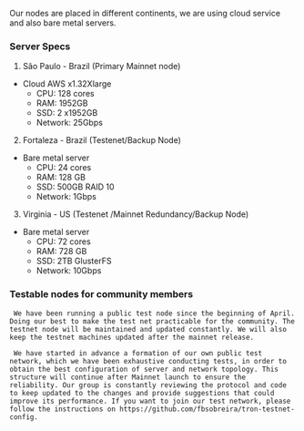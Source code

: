 Our nodes are placed in different continents, we are using cloud service and also bare metal servers. 

### Server Specs
1. São Paulo - Brazil (Primary Mainnet node) 
- Cloud AWS x1.32Xlarge
  - CPU: 128 cores
  - RAM: 1952GB
  - SSD: 2 x1952GB
  - Network: 25Gbps

2. Fortaleza - Brazil (Testenet/Backup Node)
- Bare metal server
  - CPU: 24 cores
  - RAM: 128 GB
  - SSD: 500GB RAID 10
  - Network: 1Gbps 
  
3. Virginia - US (Testenet /Mainnet Redundancy/Backup Node) 
- Bare metal server
  - CPU: 72 cores
  - RAM: 728 GB
  - SSD: 2TB GlusterFS
  - Network: 10Gbps

### Testable nodes for community members
     
     We have been running a public test node since the beginning of April. Doing our best to make the test net practicable for the community. The testnet node will be maintained and updated constantly. We will also keep the testnet machines updated after the mainnet release.
     
     We have started in advance a formation of our own public test network, which we have been exhaustive conducting tests, in order to obtain the best configuration of server and network topology. This structure will continue after Mainnet launch to ensure the reliability. Our group is constantly reviewing the protocol and code to keep updated to the changes and provide suggestions that could improve its performance. If you want to join our test network, please follow the instructions on https://github.com/fbsobreira/tron-testnet-config.

